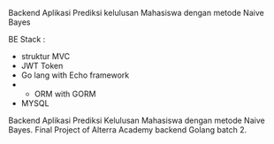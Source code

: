 Backend Aplikasi Prediksi kelulusan Mahasiswa dengan metode Naive Bayes

BE Stack :
- struktur MVC
- JWT Token
- Go lang with Echo framework  
- - ORM with GORM
- MYSQL

Backend Aplikasi Prediksi Kelulusan Mahasiswa dengan metode Naive Bayes. 
Final Project of Alterra Academy backend Golang batch 2.
